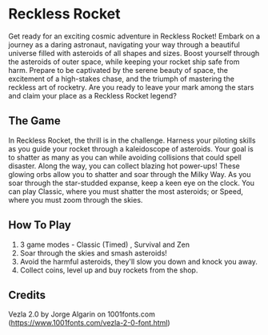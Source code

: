 # Reckless Rocket
Get ready for an exciting cosmic adventure in Reckless Rocket! Embark on a journey as a daring astronaut, navigating your way through a beautiful universe filled with asteroids of all shapes and sizes. Boost yourself through the asteroids of outer space, while keeping your rocket ship safe from harm. Prepare to be captivated by the serene beauty of space, the excitement of a high-stakes chase, and the triumph of mastering the reckless art of rocketry. Are you ready to leave your mark among the stars and claim your place as a Reckless Rocket legend?

## The Game

In Reckless Rocket, the thrill is in the challenge. Harness your piloting skills as you guide your rocket through a kaleidoscope of asteroids. Your goal is to shatter as many as you can while avoiding collisions that could spell disaster.  Along the way, you can collect blazing hot power-ups! These glowing orbs allow you to shatter and soar through the Milky Way. As you soar through the star-studded expanse, keep a keen eye on the clock. You can play Classic, where you must shatter the most asteroids; or Speed, where you must zoom through the skies.

## How To Play
1. 3 game modes - Classic (Timed) , Survival and Zen
2. Soar through the skies and smash asteroids!
3. Avoid the harmful asteroids, they'll slow you down and knock you away.
4. Collect coins, level up and buy rockets from the shop.

## Credits
Vezla 2.0 by Jorge Algarin on 1001fonts.com (https://www.1001fonts.com/vezla-2-0-font.html)
